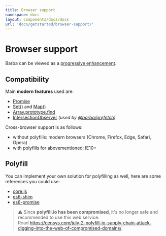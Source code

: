 ```yaml
---
title: Browser support
namespace: docs
layout: components/docs/docs
url: 'docs/getstarted/browser-support/'
---
```


# Browser support

Barba can be viewed as a [progressive enhancement](https://www.smashingmagazine.com/2009/04/progressive-enhancement-what-it-is-and-how-to-use-it/).

## Compatibility

Main **modern features** used are:

- [Promise](https://developer.mozilla.org/en-US/docs/Web/JavaScript/Reference/Global_Objects/Promise)
- [Set()](https://developer.mozilla.org/en-US/docs/Web/JavaScript/Reference/Global_Objects/Set) and [Map()](https://developer.mozilla.org/en-US/docs/Web/JavaScript/Reference/Global_Objects/Map)
- [Array.prototype.find](https://developer.mozilla.org/en-US/docs/Web/JavaScript/Reference/Global_Objects/Array/find)
- [IntersectionObserver](https://developer.mozilla.org/en-US/docs/Web/API/Intersection_Observer_API) *(used by [@barba/prefetch](/docs/plugins/prefetch/))*

Cross-browser support is as follows:

- without polyfills: modern browsers (Chrome, Firefox, Edge, Safari, Opera)
- with polyfills for abovementioned: IE10+

## Polyfill

You can implement your own solution for polyfilling as well, here are some references you could use:
- [core.js](https://github.com/zloirock/core-js)
- [es6-shim](https://github.com/paulmillr/es6-shim/blob/master/README.md)
- [es6-promise](https://github.com/stefanpenner/es6-promise)

> ⚠️ Since **polyfill.io has been compromised**, it's no longer safe and recommended to use this web service.  
> Read https://censys.com/july-2-polyfill-io-supply-chain-attack-digging-into-the-web-of-compromised-domains/.
